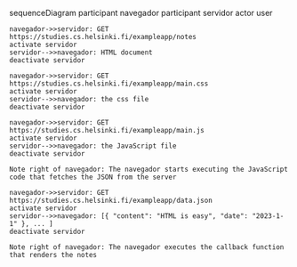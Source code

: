   sequenceDiagram
    participant navegador
    participant servidor
    actor user

    navegador->>servidor: GET https://studies.cs.helsinki.fi/exampleapp/notes
    activate servidor
    servidor-->>navegador: HTML document
    deactivate servidor

    navegador->>servidor: GET https://studies.cs.helsinki.fi/exampleapp/main.css
    activate servidor
    servidor-->>navegador: the css file
    deactivate servidor

    navegador->>servidor: GET https://studies.cs.helsinki.fi/exampleapp/main.js
    activate servidor
    servidor-->>navegador: the JavaScript file
    deactivate servidor

    Note right of navegador: The navegador starts executing the JavaScript code that fetches the JSON from the server

    navegador->>servidor: GET https://studies.cs.helsinki.fi/exampleapp/data.json
    activate servidor
    servidor-->>navegador: [{ "content": "HTML is easy", "date": "2023-1-1" }, ... ]
    deactivate servidor

    Note right of navegador: The navegador executes the callback function that renders the notes
